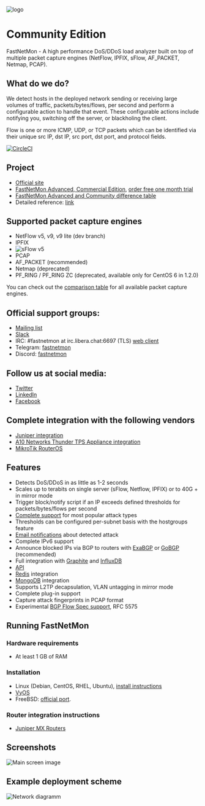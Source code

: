 ![logo](https://fastnetmon.com/wp-content/uploads/2018/01/cropped-new_logo_3var-e1515443553507-1-300x146.png)

Community Edition
===========
FastNetMon - A high performance DoS/DDoS load analyzer built on top of multiple packet capture engines (NetFlow, IPFIX, sFlow, AF_PACKET, Netmap, PCAP).

What do we do?
--------------
We detect hosts in the deployed network sending or receiving large volumes of traffic, packets/bytes/flows, per second and
perform a configurable action to handle that event. These configurable actions include notifying you, switching off the server, or blackholing the client.

Flow is one or more ICMP, UDP, or TCP packets which can be identified via their unique src IP, dst IP, src port, dst port, and protocol fields.

[![CircleCI](https://circleci.com/gh/pavel-odintsov/fastnetmon/tree/master.svg?style=svg)](https://circleci.com/gh/pavel-odintsov/fastnetmon/tree/master)

Project 
-------
- [Official site](https://fastnetmon.com)
- [FastNetMon Advanced, Commercial Edition](https://fastnetmon.com/fastnetmon-advanced/), [order free one month trial](https://fastnetmon.com/trial/)
- [FastNetMon Advanced and Community difference table](https://fastnetmon.com/compare-community-and-advanced/)
- Detailed reference: [link](https://translate.google.com/translate?sl=auto&tl=en&u=https%3A%2F%2Ffastnetmon.com%2Fwp-content%2Fuploads%2F2017%2F07%2FFastNetMon_Reference_Russian.pdf)

Supported packet capture engines
--------------------------------
- NetFlow v5, v9, v9 lite (dev branch)
- IPFIX
- ![sFlow](http://sflow.org/images/sflowlogo.gif) v5
- PCAP
- AF_PACKET (recommended)
- Netmap (deprecated)
- PF_RING / PF_RING ZC (deprecated, available only for CentOS 6 in 1.2.0)

You can check out the [comparison table](https://fastnetmon.com/docs/capture_backends/) for all available packet capture engines.

Official support groups:
-------
- [Mailing list](https://groups.google.com/forum/#!forum/fastnetmon)
- [Slack](https://join.slack.com/t/fastnetmon/shared_invite/MjM3NDUwNzY4NjA5LTE1MDQ4MzE5NTAtYmU4MjYyYWNiZQ)
- IRC: #fastnetmon at irc.libera.chat:6697 (TLS) [web client](https://web.libera.chat/?channels=#fastnetmon)
- Telegram: [fastnetmon](https://t.me/fastnetmon)
- Discord: [fastnetmon](https://discord.gg/Q4h9AUqFng)

Follow us at social media:
-------
- [Twitter](https://twitter.com/fastnetmon)
- [LinkedIn](https://www.linkedin.com/company/fastnetmon/)
- [Facebook](https://www.facebook.com/fastnetmon/)

Complete integration with the following vendors 
--------------------------------
- [Juniper integration](src/juniper_plugin)
- [A10 Networks Thunder TPS Appliance integration](src/a10_plugin)
- [MikroTik RouterOS](src/mikrotik_plugin)

Features
--------
- Detects DoS/DDoS in as little as 1-2 seconds
- Scales up to terabits on single server (sFlow, Netflow, IPFIX) or to 40G + in mirror mode
- Trigger block/notify script if an IP exceeds defined thresholds for packets/bytes/flows per second
- [Complete support](https://fastnetmon.com/docs/detected_attack_types/) for most popular attack types
- Thresholds can be configured per-subnet basis with the hostgroups feature
- [Email notifications](https://fastnetmon.com/docs/attack_report_example/) about detected attack
- Complete IPv6 support
- Announce blocked IPs via BGP to routers with [ExaBGP](https://fastnetmon.com/docs/exabgp_integration/) or [GoBGP](https://fastnetmon.com/docs/gobgp-integration/) (recommended)
- Full integration with [Graphite](https://fastnetmon.com/docs/graphite_integration/) and [InfluxDB](https://fastnetmon.com/docs/influxdb_integration/)
- [API](https://fastnetmon.com/docs/fastnetmon-community-api/)
- [Redis](https://fastnetmon.com/docs/redis/) integration
- [MongoDB](https://fastnetmon.com/docs/mongodb/) integration
- Supports L2TP decapsulation, VLAN untagging in mirror mode 
- Complete plug-in support
- Capture attack fingerprints in PCAP format
- Experimental [BGP Flow Spec support](https://fastnetmon.com/docs/bgp_flow_spec/), RFC 5575

Running FastNetMon
------------------

### Hardware requirements
- At least 1 GB of RAM

### Installation
- Linux (Debian, CentOS, RHEL, Ubuntu), [install instructions](https://fastnetmon.com/install/)
- [VyOS](https://fastnetmon.com/fastnetmon-community-on-vyos-rolling-1-3/)
- FreeBSD: [official port](https://www.freshports.org/net-mgmt/fastnetmon/).

### Router integration instructions
- [Juniper MX Routers](https://fastnetmon.com/docs/junos_integration/)


Screenshots
------------

![Main screen image](docs/images/fastnetmon_screen.png)

Example deployment scheme
--------------

![Network diagramm](docs/images/deploy.png)
